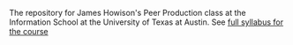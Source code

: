 The repository for James Howison's Peer Production class at the Information School at the University of Texas at Austin. See [full syllabus for the course](https://jameshowison.github.io/peer_production_course/pp_syllabus.html)